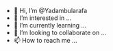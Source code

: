 - 👋 Hi, I’m @Yadambularafa
- 👀 I’m interested in ...
- 🌱 I’m currently learning ...
- 💞️ I’m looking to collaborate on ...
- 📫 How to reach me ...

<!---
Yadambularafa/Yadambularafa is a ✨ special ✨ repository because its `README.md` (this file) appears on your GitHub profile.
You can click the Preview link to take a look at your changes.
--->
